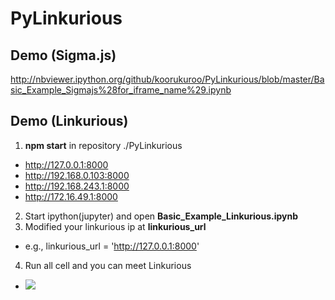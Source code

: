# PyLinkurious
## Demo (Sigma.js)
http://nbviewer.ipython.org/github/koorukuroo/PyLinkurious/blob/master/Basic_Example_Sigmajs%28for_iframe_name%29.ipynb

## Demo (Linkurious)
1. **npm start** in repository ./PyLinkurious
  -  http://127.0.0.1:8000
  -  http://192.168.0.103:8000
  -  http://192.168.243.1:8000
  -  http://172.16.49.1:8000
2. Start ipython(jupyter) and open **Basic_Example_Linkurious.ipynb**
3. Modified your linkurious ip at **linkurious_url**
  -  e.g., linkurious_url = 'http://127.0.0.1:8000'
4. Run all cell and you can meet Linkurious
  -  ![](http://i.imgur.com/wdp9qIl.png)
